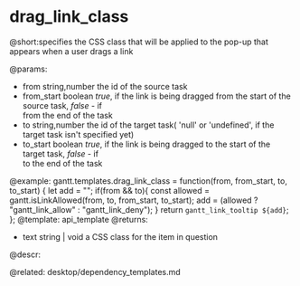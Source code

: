 drag_link_class
=============

@short:specifies the CSS class that will be applied to the pop-up that appears when a user drags a link
	

@params:
- from				string,number			the id of the source task
- from_start		boolean					<i>true</i>, if the link is being dragged from the start of the  source task, <i>false</i> - if <br> from the end of the task
- to				string,number			the id of the target task( 'null' or 'undefined', if the target task isn't specified yet)
- to_start			boolean					<i>true</i>, if the link is being dragged to the start of the target task, <i>false</i> - if <br> to the end of the task


@example:
gantt.templates.drag_link_class = function(from, from_start, to, to_start) {
	let add = "";
	if(from && to){
		const allowed = gantt.isLinkAllowed(from, to, from_start, to_start);
		add = (allowed ? "gantt_link_allow" : "gantt_link_deny");
	}
	return `gantt_link_tooltip ${add}`;
};
@template:	api_template
@returns:
- text		string | void		a CSS class for the item in question

@descr:


@related:
	desktop/dependency_templates.md